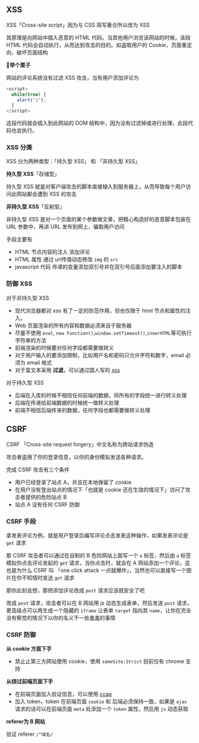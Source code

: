 ## XSS

XSS「Cross-site script」因为与 CSS 简写重合所以改为 XSS

其原理是向网站中插入恶意的 HTML 代码。当其他用户浏览该网站的时候，该段 HTML 代码会自动执行，从而达到攻击的目的。如盗取用户的 Cookie，页面重定向，破坏页面结构

:chestnut:**举个栗子**

网站的评论系统没有过滤 XSS 攻击，当有用户添加评论为

```js
<script>
  while(true) {
    alert("1");
  }
</script>
```

这段代码就会插入到此网站的 DOM 结构中，因为没有过滤掉或进行处理，此段代码也会执行。

### XSS 分类

XSS 分为两种类型：「持久型 XSS」 和 「非持久型 XSS」

**持久型 XSS**「存储型」

持久型 XSS 就是对客户端攻击的脚本直接植入到服务器上，从而导致每个用户访问此网站都会遭到 XSS 的攻击

**非持久型 XSS**「反射型」

非持久型 XSS 是对一个页面的某个参数做文章，把精心构造好的恶意脚本包装在 URL 参数中，再讲 URL 发布到网上，骗取用户访问


手段主要有

- HTML 节点内容的注入 添加评论
- HTML 属性 通过 url传值动态修改 `img` 的 `src` 
- javascript 代码 传递的变量添加双引号并在双引号后面添加要注入的脚本

### 防御 XSS

对于非持久型 XSS

- 现代浏览器都对 xss 有了一定的防范作用，但也仅限于 html 节点和属性的注入。
- Web 页面渲染的所有内容和数据必须来自于服务器
- 尽量不使用 `eval`, `new Function()`,`window.setTimeout()`,`innerHTML`等可执行字符串的方法
- 前端渲染的时候要对任何字段都需要做转义
- 对于用户输入的要添加限制，比如用户名和密码只允许字符和数字，email 必须为 email 格式
- 对于富文本采用 **过滤**，可以通过国人写的 [xss](https://github.com/leizongmin/js-xss)

对于持久型 XSS

- 后端在入库的时候不相信任何前端的数据，将所有的字段统一进行转义处理
- 后端在传递给前端数据的时候统一做转义处理
- 前端不相信后端传来的数据，任何字段也都需要做转义处理

## CSRF

CSRF 「Cross-site request forgery」中文名称为跨站请求伪造

攻击者盗用了你的登录信息，以你的身份模拟发送各种请求。

完成 CSRF 攻击有三个条件

- 用户已经登录了站点 A，并且在本地保留了 cookie
- 在用户没有登出站点的情况下「也就是 cookie 还在生效的情况下」访问了攻击者提供的危险站点 B
- 站点 A 没有任何 CSRF 防御


### CSRF 手段

拿发表评论为例，就是用户登录后编写评论点击发表这种操作，如果发表评论是 `get` 请求

那 CSRF 攻击者可以通过在自制的 B 危险网站上面写一个 `a` 标签，然后由 `a` 标签模拟你点击评论发起的 `get` 请求，当你点击时，就会在 A 网站添加一个评论，这也是为什么 CSRF 叫 「one click attack 一点就爆炸」，当然也可以直接写一个图片在你不知情时发送 `get` 请求

那你此刻会想，那把添加评论改成  `post` 请求应该就安全了吧

改成 `post` 请求，攻击者可以在 B 网站用 js 动态生成表单，然后发送 `post` 请求，更高级点可以再生成一个隐藏的 `iframe` 让表单 `target` 指向其 `name`，让你在完全没有察觉的情况下以你的名义干一些羞羞的事情

### CSRF 防御

**从 cookie 方面下手**

- 禁止止第三方网站使用 cookie，使用 `sameSite:Strict` 目前仅有 chrome 支持

**从绕过前端页面下手**

- 在前端页面加入验证信息，可以使用 [ccap](https://github.com/DoubleSpout/ccap)
- 加入 token，token 在前端页面 `cookie` 和 后端必须保持一致，如果是 `ajax` 请求的话可以在前端页面 `meta` 处添加一个 `token` 属性，然后用 `js` 动态获取

**referer为 B 网站**

验证 referer `/^域名/`


